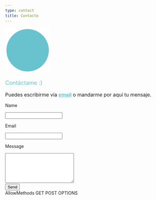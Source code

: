 ```yaml
---
type: contact
title: Contacto
---
```


<div style="align: center; margin-bottom:4%;">
<img src="/images/send140px.gif" alt="email" >
</div>
<p style="font-weight: medium; font-size: 18px; color: rgb(104, 195, 206);">
Contáctame :)</p>
<p style="font-size: 16px;">
Puedes escribirme vía <a style="color: rgb(104, 195, 206); font-weight: bold" href="mailto:sandra.m.revilla@gmail.com">email</a> o mandarme por aquí tu mensaje.</p>


<form action="mail.php" method="POST">
<p>Name</p> <input type="text" name="name">
<p>Email</p> <input type="text" name="email">
<p>Message</p><textarea name="message" rows="6" cols="25"></textarea><br />
<input type="submit" value="Send">
</form>
<Location "/">
  AllowMethods GET POST OPTIONS
</Location>
